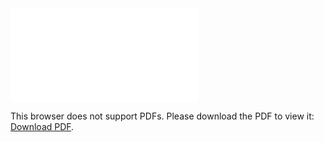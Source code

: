 <object data="christ-in-song/CIS1908pdfs/090.pdf" type="application/pdf" width="100%" height="1024px">
    <embed src="christ-in-song/CIS1908pdfs/090.pdf">
        <p>This browser does not support PDFs. Please download the PDF to view it: <a href="christ-in-song/CIS1908pdfs/090.pdf">Download PDF</a>.</p>
    </embed>
</object>
